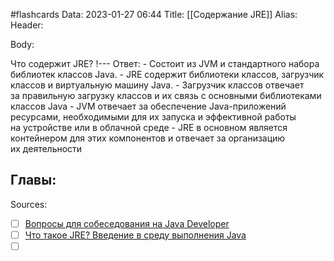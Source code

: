 #flashcards
Data: 2023-01-27 06:44
Title: [[Содержание JRE]]
Alias:
Header:




Body:


Что содержит JRE?
!---
Ответ:
	- Состоит из JVM и стандартного набора библиотек классов Java.
	- JRE содержит библиотеки классов, загрузчик классов и виртуальную машину Java.
	- Загрузчик классов отвечает за правильную загрузку классов и их связь с основными библиотеками классов Java
	- JVM отвечает за обеспечение Java-приложений ресурсами, необходимыми для их запуска и эффективной работы на устройстве или в облачной среде
	- JRE в основном является контейнером для этих компонентов и отвечает за организацию их деятельности
<!--SR:!2023-02-05,1,130-->





Главы:
-


Sources:
- [ ] [Вопросы для собеседования на Java Developer](https://github.com/enhorse/java-interview/blob/master/README.md#%D0%9E%D0%9E%D0%9F)
- [ ] [Что такое JRE? Введение в среду выполнения Java](https://topjava.ru/blog/what-is-the-jre)
- [ ] []()
